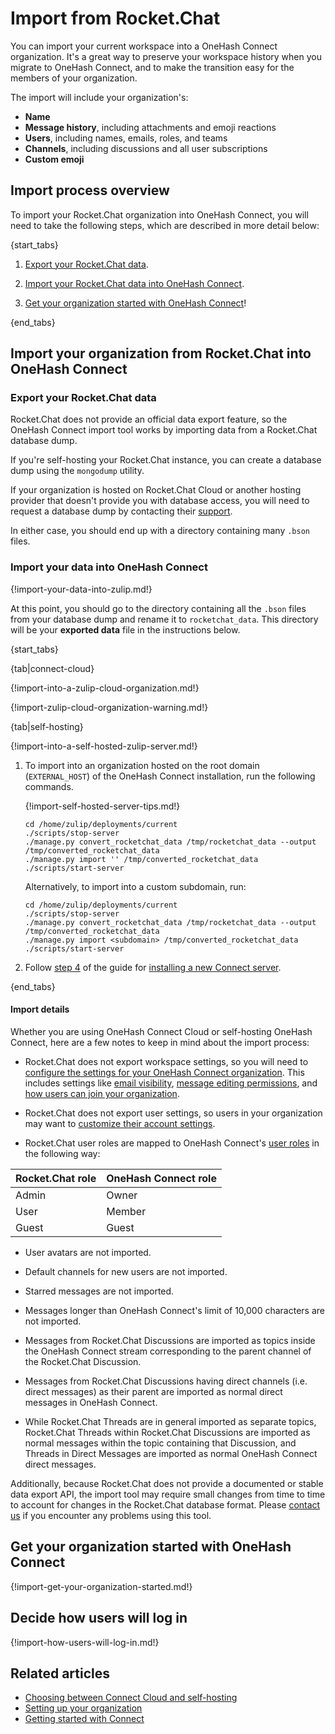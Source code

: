 # Import from Rocket.Chat

You can import your current workspace into a OneHash Connect organization. It's a great
way to preserve your workspace history when you migrate to OneHash Connect, and to make
the transition easy for the members of your organization.

The import will include your organization's:

* **Name**
* **Message history**, including attachments and emoji reactions
* **Users**, including names, emails, roles, and teams
* **Channels**, including discussions and all user subscriptions
* **Custom emoji**

## Import process overview

To import your Rocket.Chat organization into OneHash Connect, you will need to take the
following steps, which are described in more detail below:

{start_tabs}

1. [Export your Rocket.Chat data](#export-your-rocketchat-data).

1. [Import your Rocket.Chat data into OneHash Connect](#import-your-data-into-connect).

1. [Get your organization started with OneHash Connect](#get-your-organization-started-with-connect)!

{end_tabs}

## Import your organization from Rocket.Chat into OneHash Connect

### Export your Rocket.Chat data

Rocket.Chat does not provide an official data export feature, so the OneHash Connect
import tool works by importing data from a Rocket.Chat database dump.

If you're self-hosting your Rocket.Chat instance, you can create a
database dump using the `mongodump` utility.

If your organization is hosted on Rocket.Chat Cloud or another hosting
provider that doesn't provide you with database access, you will need
to request a database dump by contacting their
[support](https://docs.rocket.chat/resources/frequently-asked-questions/cloud-faqs#data-export).

In either case, you should end up with a directory containing many
`.bson` files.

### Import your data into OneHash Connect

{!import-your-data-into-zulip.md!}

At this point, you should go to the directory containing all the `.bson` files
from your database dump and rename it to `rocketchat_data`. This directory will
be your **exported data** file in the instructions below.

{start_tabs}

{tab|connect-cloud}

{!import-into-a-zulip-cloud-organization.md!}

{!import-zulip-cloud-organization-warning.md!}

{tab|self-hosting}

{!import-into-a-self-hosted-zulip-server.md!}

1. To import into an organization hosted on the root domain
   (`EXTERNAL_HOST`) of the OneHash Connect installation, run the following
   commands.

    {!import-self-hosted-server-tips.md!}

    ```
    cd /home/zulip/deployments/current
    ./scripts/stop-server
    ./manage.py convert_rocketchat_data /tmp/rocketchat_data --output /tmp/converted_rocketchat_data
    ./manage.py import '' /tmp/converted_rocketchat_data
    ./scripts/start-server
    ```

    Alternatively, to import into a custom subdomain, run:

    ```
    cd /home/zulip/deployments/current
    ./scripts/stop-server
    ./manage.py convert_rocketchat_data /tmp/rocketchat_data --output /tmp/converted_rocketchat_data
    ./manage.py import <subdomain> /tmp/converted_rocketchat_data
    ./scripts/start-server
    ```

1. Follow [step 4](https://zulip.readthedocs.io/en/stable/production/install.html#step-4-configure-and-use)
   of the guide for [installing a new Connect
   server](https://zulip.readthedocs.io/en/stable/production/install.html).

{end_tabs}

#### Import details

Whether you are using OneHash Connect Cloud or self-hosting OneHash Connect, here are a few notes to
keep in mind about the import process:

- Rocket.Chat does not export workspace settings, so you will need to [configure
  the settings for your OneHash Connect organization](/help/customize-organization-settings).
  This includes settings like [email
  visibility](/help/configure-email-visibility),
  [message editing permissions](/help/restrict-message-editing-and-deletion),
  and [how users can join your organization](/help/restrict-account-creation).

- Rocket.Chat does not export user settings, so users in your organization may
  want to [customize their account settings](/help/getting-started-with-connect).

- Rocket.Chat user roles are mapped to OneHash Connect's [user
  roles](/help/roles-and-permissions) in the following way:

| Rocket.Chat role | OneHash Connect role |
|------------------|------------|
| Admin            | Owner      |
| User             | Member     |
| Guest            | Guest      |

- User avatars are not imported.

- Default channels for new users are not imported.

- Starred messages are not imported.

- Messages longer than OneHash Connect's limit of 10,000 characters are not
  imported.

- Messages from Rocket.Chat Discussions are imported as topics
  inside the OneHash Connect stream corresponding to the parent channel of the
  Rocket.Chat Discussion.

- Messages from Rocket.Chat Discussions having direct channels
  (i.e. direct messages) as their parent are imported as normal
  direct messages in OneHash Connect.

- While Rocket.Chat Threads are in general imported as separate
  topics, Rocket.Chat Threads within Rocket.Chat Discussions are
  imported as normal messages within the topic containing that
  Discussion, and Threads in Direct Messages are imported as normal
  OneHash Connect direct messages.

Additionally, because Rocket.Chat does not provide a documented or
stable data export API, the import tool may require small changes from
time to time to account for changes in the Rocket.Chat database
format.  Please [contact us](/help/contact-support) if you encounter
any problems using this tool.

## Get your organization started with OneHash Connect

{!import-get-your-organization-started.md!}

## Decide how users will log in

{!import-how-users-will-log-in.md!}

## Related articles

* [Choosing between Connect Cloud and self-hosting](/help/connect-cloud-or-self-hosting)
* [Setting up your organization](/help/getting-your-organization-started-with-connect)
* [Getting started with Connect](/help/getting-started-with-connect)
